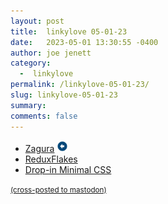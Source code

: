 ```yaml
---
layout: post
title:  linkylove 05-01-23
date:   2023-05-01 13:30:55 -0400
author: joe jenett
category:
  -  linkylove
permalink: /linkylove-05-01-23/
slug: linkylove-05-01-23
summary: 
comments: false
---
```

<ul class="linkylove">
	<li><a title="Zagura" href="https://zagura.one/">Zagura</a> <a class="normaltext" title="source" href="https://fediring.net/"><img src="/images/left-arrow.png" alt="" width="18"></a></li>
	<li><a title="ReduxFlakesreduxflakes" href="https://reduxflakes.neocities.org/">ReduxFlakes</a></li>
	<li><a title="Drop-in Minimal CSS" href="https://dohliam.github.io/dropin-minimal-css/">Drop-in Minimal CSS</a></li>
</ul>
<a href="https://brid.gy/publish/mastodon"><small>(cross-posted to mastodon)</small></a>